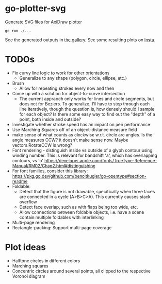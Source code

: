 # go-plotter-svg
Generate SVG files for AxiDraw plotter

`go run ./...`

See the generated outputs in [the gallery](https://github.com/libeks/go-plotter-svg/tree/main/gallery).
See some resulting plots on [Insta](https://www.instagram.com/cube.gif/).

# TODOs

* Fix curvy line logic to work for other orientations
  * Generalize to any shape (polygon, circle, ellipse, etc.)
* Brush
	* Allow for repeating strokes every now and then
* Come up with a solution for object-to-curve intersection
  * The current appraoch only works for lines and circle segments, but does not for Beziers. To generalize, I'll have to step through each line iteratively, though the question is, how densely should I sample for each object? Is there some easy way to find out the "depth" of a point, both inside and outside?
* Investigate whether stroke speed has an impact on pen performance
* Use Marching Squares off of an object-distance measure field
* make sense of what counts as clockwise w.r.t. circle arc angles. Is the angle measures CCW? it doesn't make sense now. Maybe vectors.RotateCCW is wrong?
* Font rendering - distinguish inside vs outside of a glyph contour using winding number. This is relevant for bandshift 'a', which has overlapping contours, vs 'o'
  https://developer.apple.com/fonts/TrueType-Reference-Manual/RM02/Chap2.html#distinguishing
* For font families, consider this library:
  https://pkg.go.dev/github.com/benoitkugler/go-opentype#section-readme
* Foldable:
  * Detect that the figure is not drawable, specifically when three faces are connected in a cycle (A>B>C>A). This currently causes stack overflow
  * Detect face overlap, such as with flaps being too wide, etc.
  * Allow connections between foldable objects, i.e. have a scene contain multiple foldables with interlinking
* Multi-page rendering
* Rectangle-packing: Support multi-page coverage

# Plot ideas

* Halftone circles in different colors
* Marching squares
* Concentric circles around several points, all clipped to the respective Voronoi diagram
